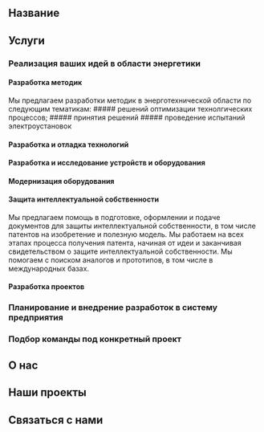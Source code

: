 ## Название

## Услуги

### Реализация ваших идей в области энергетики

#### Разработка методик
Мы предлагаем разработки методик в энерготехнической области по следующим тематикам:
    ##### решений оптимизации технолгических процессов; 
    ##### принятия решений 
    ##### проведение испытаний электроустановок
#### Разработка и отладка технологий

#### Разработка и исследование устройств и оборудования

#### Модернизация оборудования

#### Защита интеллектуальной собственности

Мы предлагаем помощь в подготовке, оформлении и подаче документов для защиты интеллектуальной собственности, в том числе патентов на изобретение и полезную модель.  Мы работаем на всех этапах процесса получения патента, начиная от идеи и заканчивая свидетельством о защите интеллектуальной собственности.  Мы помогаем с поиском аналогов и прототипов, в том числе в международных базах.

#### Разработка проектов

### Планирование и внедрение разработок в систему предприятия

### Подбор команды под конкретный проект

## О нас

## Наши проекты

## Связаться с нами
